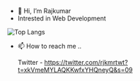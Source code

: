 - 👋 Hi, I’m Rajkumar
- Intrested in Web Development


![Top Langs](https://github-readme-stats.vercel.app/api/top-langs/?username=rajkumar-07)
- 📫 How to reach me ..

   Twitter - https://twitter.com/rjkmrtwt?t=xkVmeMYLAQKKwfxYHQneyQ&s=09

<!---
rajkumar-07/rajkumar-07 is a ✨ special ✨ repository because its `README.md` (this file) appears on your GitHub profile.
You can click the Preview link to take a look at your changes.
--->
